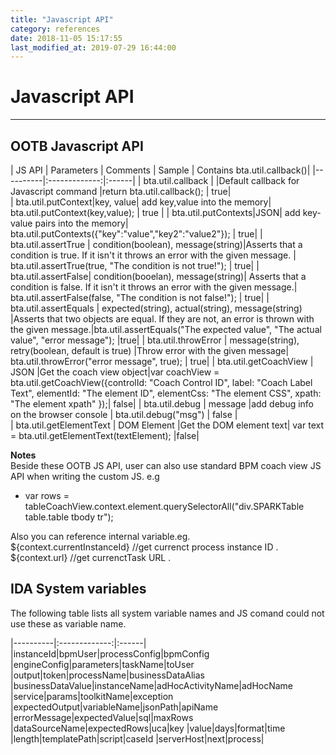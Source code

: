 ```yaml
---
title: "Javascript API"
category: references
date: 2018-11-05 15:17:55
last_modified_at: 2019-07-29 16:44:00
---
```


# Javascript API
***

## OOTB Javascript API

| JS API |      Parameters    |       Comments            |       Sample            | Contains bta.util.callback()|
|----------|:-------------:|:------|
| bta.util.callback  | |Default callback for Javascript command |return bta.util.callback(); | true|  
| bta.util.putContext|key, value| add key,value into the memory| bta.util.putContext(key,value); | true |
| bta.util.putContexts|JSON| add key-value pairs into the memory| bta.util.putContexts({"key":"value","key2":"value2"}); | true|
| bta.util.assertTrue | condition(boolean), message(string)|Asserts that a condition is true. If it isn't it throws an error with the given message. | bta.util.assertTrue(true, "The condition is not true!"); | true|
| bta.util.assertFalse| condition(booelan), message(string)| Asserts that a condition is false. If it isn't it throws an error with the given message.|  bta.util.assertFalse(false, "The condition is not false!"); | true|
| bta.util.assertEquals | expected(string), actual(string), message(string) |Asserts that two objects are equal. If they are not, an error is thrown with the given message.|bta.util.assertEquals("The expected value", "The actual value", "error message"); |true|
| bta.util.throwError  | message(string), retry(boolean, default is true) |Throw error with the given message|  bta.util.throwError("error message", true); | true|
| bta.util.getCoachView  |  JSON |Get the coach view object|var coachView = bta.util.getCoachView({controlId: "Coach Control ID", label: "Coach Label Text", elementId: "The element ID", elementCss: "The element CSS", xpath: "The element xpath" });| false|
| bta.util.debug | message |add debug info on the browser console | bta.util.debug("msg")  | false |  
| bta.util.getElementText | DOM Element |Get the DOM element text|  var text = bta.util.getElementText(textElement); |false|  

**Notes**    
Beside these OOTB JS API, user can also use standard BPM coach view JS API when writing the custom JS. e.g
- var rows = tableCoachView.context.element.querySelectorAll("div.SPARKTable table.table tbody tr");     

Also you can reference internal variable.eg.    
${context.currentInstanceId}  //get currenct process instance ID .    
${context.url}  //get currenctTask URL .    


## IDA System variables

The following table lists all system variable names and JS comand could not use these as variable name.

|----------|:-------------:|:------|
|instanceId|bpmUser|processConfig|bpmConfig
|engineConfig|parameters|taskName|toUser
|output|token|processName|businessDataAlias
|businessDataValue|instanceName|adHocActivityName|adHocName
|service|params|toolkitName|exception
|expectedOutput|variableName|jsonPath|apiName
|errorMessage|expectedValue|sql|maxRows
|dataSourceName|expectedRows|uca|key
|value|days|format|time
|length|templatePath|script|caseId
|serverHost|next|process|
